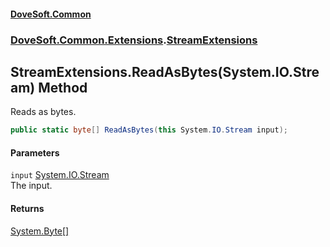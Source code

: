 #### [DoveSoft.Common](./index.md 'index')
### [DoveSoft.Common.Extensions](./DoveSoft-Common-Extensions.md 'DoveSoft.Common.Extensions').[StreamExtensions](./DoveSoft-Common-Extensions-StreamExtensions.md 'DoveSoft.Common.Extensions.StreamExtensions')
## StreamExtensions.ReadAsBytes(System.IO.Stream) Method
Reads as bytes.  
```csharp
public static byte[] ReadAsBytes(this System.IO.Stream input);
```
#### Parameters
<a name='DoveSoft-Common-Extensions-StreamExtensions-ReadAsBytes(System-IO-Stream)-input'></a>
`input` [System.IO.Stream](https://docs.microsoft.com/en-us/dotnet/api/System.IO.Stream 'System.IO.Stream')  
The input.  
  
#### Returns
[System.Byte](https://docs.microsoft.com/en-us/dotnet/api/System.Byte 'System.Byte')[[]](https://docs.microsoft.com/en-us/dotnet/api/System.Array 'System.Array')  
  
